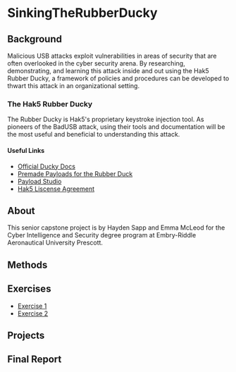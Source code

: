 # SinkingTheRubberDucky

## Background
  Malicious USB attacks exploit vulnerabilities in areas of security that are often overlooked in the cyber security arena. By researching, demonstrating, and learning this attack inside and out using the Hak5 Rubber Ducky, a framework of policies and procedures can be developed to thwart this attack in an organizational setting.  
### The Hak5 Rubber Ducky
The Rubber Ducky is Hak5's proprietary keystroke injection tool. As pioneers of the BadUSB attack, using their tools and documentation will be the most useful and beneficial to understanding this attack.
#### Useful Links
* [Official Ducky Docs](https://docs.hak5.org/hak5-usb-rubber-ducky/) 
* [Premade Payloads for the Rubber Duck](https://shop.hak5.org/blogs/payloads/tagged/usb-rubber-ducky)
* [Payload Studio](https://payloadstudio.hak5.org/pro/)
* [Hak5 Liscense Agreement](https://shop.hak5.org/pages/software-license-agreement)
## About
This senior capstone project is by Hayden Sapp and Emma McLeod for the Cyber Intelligence and Security degree program at Embry-Riddle Aeronautical University Prescott. 
## Methods

## Exercises
* [Exercise 1](https://github.com/shadyenapp/SinkingTheRubberDucky/blob/main/Exercises/Exercise%201/README.md)
* [Exercise 2](https://github.com/shadyenapp/SinkingTheRubberDucky/blob/main/Exercises/Exercise%202/README.md)

## Projects

## Final Report
